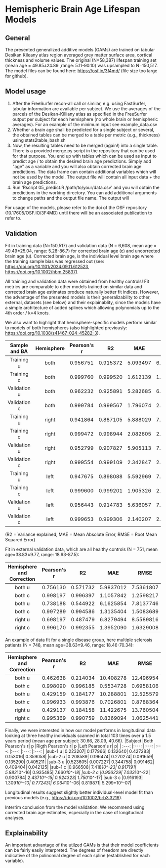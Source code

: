 # Hemispheric Brain Age Lifespan Models
## General
The presented generalized additive models (GAMs) are trained on tabular Desikan Kileany atlas region averaged grey matter surface area, cortical thickness and volume values. The original (N=58,387) lifespan training set (mean age = 49.85±24.89 ,range: 5.11-90.10) was upsampled to N=150,517.
The model files can be found here: https://osf.io/3f4md/ (file size too large for github).

## Model usage
1. After the FreeSurfer recon-all call or similar, e.g. using FastSurfer, tabular information are available per subject. We use the averages of the parcels of the Desikan-Killiany atlas as specified in the FreeSurfer output per subject for each hemisphere (no whole brain or hemispheric averages). For an example of the minimum input see example_data.csv
2. Whether a brain age shall be predicted for a single subject or several, the obtained tables can be merged to a table per metric (e.g., thickness) using stats2table_bash.sh
3. Now, the resulting tables need to be merged (again!) into a single table. There is a provided merge.py script in the repository that can be used for that purpose. You end up with tables which can be used as input to predict age / to obtain the desired brain age predictions. Simply add "age" as a variable and you will also obtain corrected brain age predictions. The data frame can contain additional variables which will not be used by the model. The output file will contain all input data + the brain age predictions.
4. Run 'Rscript 05_predict.R /path/to/your/data.csv' and you will obtain the predictions in the working directory. You can add additional arguments to change paths and the output file name. The output will 

For usage of the models, please refer to the doi of the OSF repository (10.17605/OSF.IO/3F4MD) until there will be an associated publication to refer to.

## Validation
Fit in training data (N=150,517) and validation data (N = 6,608, mean age = 49.49±25.04, range: 5.28-86.7) for corrected brain age (c) and uncorrected brain age (u). Corrected brain age, is the individual level brain age where the training sample bias was regressed out (see: https://doi.org/10.1101/2024.09.11.612523, https://doi.org/10.1002/hbm.25837).

All training and validation data were obtained from healthy controls! Fit metrics are comparable to other models trained on similar data and corrected brain age estimates produce naturally better fit indices. However, the advantage of the presented models is their generalizability to other, external, datasets (see below) and their explainablity, since the models have a simple architecture of added splines which allowing polynomials up to the 4th order / k=4 knots.

We also want to highlight that hemisphere-specific models perform similar to models of both hemispheres (also highlighted previously: https://doi.org/10.1038/s41467-024-45282-3).

|    Sample and BA    | Hemisphere | Pearson's r	|   R2   |	 MAE  |	 RMSE  |
| :---------: |  :-------: | :---------: |  :---: |  :---: |  :---: |
|Training u   |    both    | 0.956751 |	0.915372 |	5.093497 |	6.501277 |
|Training c   |    both    | 0.999760 |	0.999520 |	1.612139 |	1.813835 |
|Validation u |    both    | 0.962232 |	0.925891 |	5.282685 |	6.829246 |
|Validation c |    both    | 0.999784 |	0.999567 |	1.796074 |	2.065603 |
|Training u   |    right   | 0.941864 | 0.887105	| 5.888029 | 7.508926|
|Training c   |    right   | 0.999472 |	0.998944	| 2.082605 |	2.379014|
|Validation u |    right   | 0.952799 |	0.907827 |	5.905113	| 7.626600|
|Validation c |    right   | 0.999554	| 0.999109 |	2.342847	| 2.718069|
|Training u   |    left   | 0.947675 |	0.898088	| 5.592969	| 7.134335| 
|Training c   |    left   | 0.999600	| 0.999201	| 1.905326	| 2.160859| 
|Validation u |    left   | 0.956443	| 0.914783	| 5.636057	| 7.331873| 
|Validation c |    left   | 0.999653	| 0.999306	| 2.140207	| 2.473550| 

(R2 = Variance explained, MAE = Mean Absolute Error, RMSE = Root Mean Squared Error)

Fit in external validation data, which are all healthy controls (N = 751, mean age=38.83±9.77, range: 18.63-87.5):

| Hemisphere and Correction | Pearson's r	|   R2   |	 MAE  |	 RMSE  |
|  :----------------------: | :---------: |  :---: |  :---: |  :---: |
|    both u    | 0.756130 |	0.571732 |	5.9837012 |	7.5361807 |
|    both c    | 0.998197 |	0.996397 |	1.1057842 |	1.2598217 |
|    both u    | 0.738188 |	0.544922 |	6.1625854 |	7.8137746 |
|    both c    | 0.997289 |	0.994586 |	1.3135404 |	1.5083689 |
|    right u   | 0.698197 |	0.487479 |	6.8279494 |	8.5589816 |
|    right c   | 0.996170 |	0.992355 |	1.3952090 |	1.6329008 |

An example of data fit for a single disease group, here multiple sclerosis patients (N = 748, mean age=38.63±9.46, range: 18.46-70.34):

| Hemisphere and Correction | Pearson's r	|   R2   |	 MAE  |	 RMSE  |
|  :----------------------: | :---------: |  :---: |  :---: |  :---: |
|    both u    | 0.462638 |	0.214034 |	10.408278 |	12.496954 |
|    both c    | 0.998090 |	0.996185 |	0.5534728 |	0.6958106 |
|    both u    | 0.429159 |	0.184177 |	10.288801 |	12.525579 |
|    both c    | 0.996933 |	0.993876 |	0.7026801 |	0.8788364 |
|    right u   | 0.429137 |	0.184158 |	11.422675 |	13.760504 |
|    right c   | 0.995369 |	0.990759 |	0.8369094 |	1.0625441 |

Finally, we were interested in how our model performs in longitudinal data looking at three healthy individuals scanned in total 103 times over a 1.5 years period (mean age per subject: 30.66, 28.09, 40.66).
|Subject|	Both Pearson's r|	p	|Rigth Pearson's r|	p	|Left Pearson's r|	p|
| :---: |:---: |:---: |:---: |:---: |:---: |:---: |
|sub-1 u	|0.223207|	0.177966|	0.132640|	0.427283|	0.153016|	0.359058|
|sub-2 u	|0.208589|	0.196474|	0.270274|	0.091659|	0.135290|	0.405211|
|sub-3 u	|0.523605|	0.007227|	0.344758|	0.091462|	0.409404|	0.042125|
|sub-1 c	|0.966508|	7.418*10^-23|	0.917191|	5.882*10^-16|	0.935485|	7.660*10^-18|
|sub-2 c	|0.956229|	7.033*10^-22|	0.900784|	2.437*10^-15|	0.924323|	1.750*10^-17|
|sub-3 c	|0.916193|	1.309*10^-10|	0.772431|	6.064*10^-06|	0.819871|	5.299*10^-07|

Longitudinal results suggest slightly better individual-level model fit than previous models (e.g., https://doi.org/10.1002/brb3.3219).

Interrim conclusion from the model validation: We recommend using corrected brain age estimates, especially in the case of longitudinal analyses.

## Explainability
An important advantage of the utilzed GAMs is that their model coefficients can be fairly easily interpreted. The degrees of freedom are directly indicative of the polinomial degree of each spline (established for each variable).
